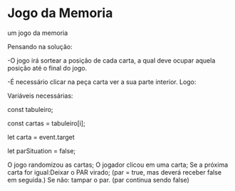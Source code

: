 # Jogo da Memoria
 um jogo da memoria

 Pensando na solução:
 
 -O jogo irá sortear a posição de cada carta, a qual deve ocupar aquela posição até o final do jogo.
 
 -É necessário clicar na peça carta ver a sua parte interior.
Logo:

Variáveis necessárias:

const tabuleiro;

const cartas = tabuleiro[i];

let carta = event.target

let parSituation = false;

O jogo randomizou as cartas;
 O jogador clicou em uma carta;
  Se a próxima carta for igual:Deixar o PAR virado; (par = true, mas deverá receber false em seguida.)
    Se não: tampar o par. (par continua sendo false)


